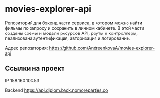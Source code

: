 # movies-explorer-api

Репозиторий для бэкенд части сервиса, в котором можно найти фильмы по запросу и сохранить в личном кабинете.
В этой части созданы схемы и модели ресурсов API, роуты и контроллеры, пеализована аутентификация, авторизация и логирование.

Адрес репозитория: https://github.com/AndreenkovaA/movies-explorer-api

## Ссылки на проект

IP 158.160.103.53

Backend https://api.diplom.back.nomoreparties.co
